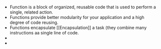 - Function is a block of organized, reusable code that is used to perform a single, related action.
- Functions provide better modularity for your application and a high degree of code reusing.
- Functions encapsulate [[Encapsulation]] a task (they combine many instructions aa single line of code.
-
-